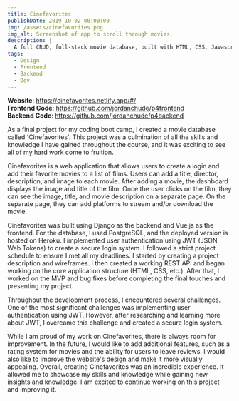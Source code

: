 ```yaml
---
title: Cinefavorites
publishDate: 2019-10-02 00:00:00
img: /assets/cinefavorites.png
img_alt: Screenshot of app to scroll through movies.
description: |
  A full CRUD, full-stack movie database, built with HTML, CSS, Javascript, and Python that utilizes JWT authentication for user management.
tags:
  - Design
  - Frontend
  - Backend
  - Dev
---
```


**Website**: https://cinefavorites.netlify.app/#/ <br>
**Frontend Code**: https://github.com/jordanchude/p4frontend <br>
**Backend Code**: https://github.com/jordanchude/p4backend

As a final project for my coding boot camp, I created a movie database called 'Cinefavorites'. This project was a culmination of all the skills and knowledge I have gained throughout the course, and it was exciting to see all of my hard work come to fruition.

Cinefavorites is a web application that allows users to create a login and add their favorite movies to a list of films. Users can add a title, director, description, and image to each movie. After adding a movie, the dashboard displays the image and title of the film. Once the user clicks on the film, they can see the image, title, and movie description on a separate page. On the separate page, they can add platforms to stream and/or download the movie.

Cinefavorites was built using Django as the backend and Vue.js as the frontend. For the database, I used PostgreSQL, and the deployed version is hosted on Heroku. I implemented user authentication using JWT (JSON Web Tokens) to create a secure login system. I followed a strict project schedule to ensure I met all my deadlines. I started by creating a project description and wireframes. I then created a working REST API and began working on the core application structure (HTML, CSS, etc.). After that, I worked on the MVP and bug fixes before completing the final touches and presenting my project.

Throughout the development process, I encountered several challenges. One of the most significant challenges was implementing user authentication using JWT. However, after researching and learning more about JWT, I overcame this challenge and created a secure login system.

While I am proud of my work on Cinefavorites, there is always room for improvement. In the future, I would like to add additional features, such as a rating system for movies and the ability for users to leave reviews. I would also like to improve the website's design and make it more visually appealing. Overall, creating Cinefavorites was an incredible experience. It allowed me to showcase my skills and knowledge while gaining new insights and knowledge. I am excited to continue working on this project and improving it.
